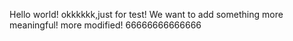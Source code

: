 Hello world!
okkkkkk,just for test!
We want to add something more meaningful!
more modified!
66666666666666
